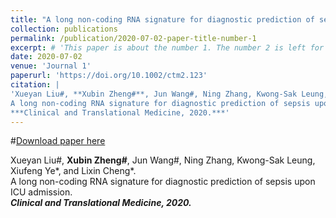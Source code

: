 ```yaml
---
title: "A long non-coding RNA signature for diagnostic prediction of sepsis upon ICU admission"
collection: publications
permalink: /publication/2020-07-02-paper-title-number-1
excerpt: # 'This paper is about the number 1. The number 2 is left for future work.'
date: 2020-07-02
venue: 'Journal 1'
paperurl: 'https://doi.org/10.1002/ctm2.123'
citation: |
'Xueyan Liu#, **Xubin Zheng#**, Jun Wang#, Ning Zhang, Kwong-Sak Leung, Xiufeng Ye\*, and Lixin Cheng\*.  
A long non-coding RNA signature for diagnostic prediction of sepsis upon ICU admission.  
***Clinical and Translational Medicine, 2020.***'
---
```


#[Download paper here](http://academicpages.github.io/files/paper1.pdf)

Xueyan Liu#, **Xubin Zheng#**, Jun Wang#, Ning Zhang, Kwong-Sak Leung, Xiufeng Ye\*, and Lixin Cheng\*.  
A long non-coding RNA signature for diagnostic prediction of sepsis upon ICU admission.  
***Clinical and Translational Medicine, 2020.***
